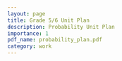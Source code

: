 ```yaml
---
layout: page
title: Grade 5/6 Unit Plan
description: Probability Unit Plan
importance: 1
pdf_name: probability_plan.pdf
category: work
---
```

